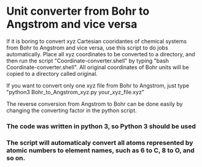 # Unit converter from Bohr to Angstrom and vice versa  
If it is boring to convert xyz Cartesian cooridantes of chemical systems from Bohr to Angstrom and vice versa, use this script to do jobs automatically.
Place all xyz coordinates to be converted to a directory, and then run the script "Coordinate-converter.shell" by typing "bash Coordinate-converter.shell".
All original coordinates of Bohr units will be copied to a directory called original.

If you want to convert only one xyz file from Bohr to Angstrom, just type "python3 Bohr_to_Angstrom_xyz.py your_xyz_file.xyz"

The reverse conversion from Angstrom to Bohr can be done easily by changing the converting factor in the python script.

### The code was written in python 3, so Python 3 should be used 

### The script will automaticaly convert all atoms represented by atomic numbers to element names, such as 6 to C, 8 to O, and so on. 

